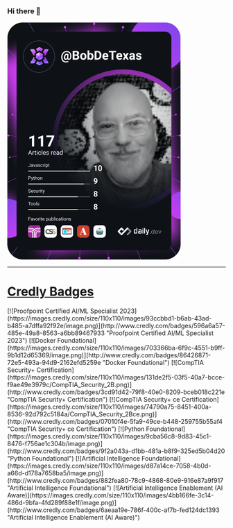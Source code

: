 ### Hi there 👋

<!--
**bobrecio/bobrecio** is a ✨ _special_ ✨ repository because its `README.md` (this file) appears on your GitHub profile.

Here are some ideas to get you started:

- 🔭 I’m currently working on ...
- 🌱 I’m currently learning ...
- 👯 I’m looking to collaborate on ...
- 🤔 I’m looking for help with ...
- 💬 Ask me about ...
- 📫 How to reach me: ...
- 😄 Pronouns: ...
- ⚡ Fun fact: ...
-->
<!--<a href="https://app.daily.dev/BobDeTexas"><img src="https://api.daily.dev/devcards/d6e3c60134c945c480a0c58105a06382.png?r=c8h" width="400" alt="Bob Recio's Dev Card"/></a>-->
<a href="https://app.daily.dev"><img src="https://github.com/bobrecio/bobrecio/blob/main/devcard.svg" width="400" alt="Bob Recio's Dev Card"/></a>
<hr>
<h1><a href="https://www.credly.com/users/bob-recio" title="link to my profile" tartget="_blank">Credly Badges</a></h1>
<!--START_SECTION:badges-->
[![Proofpoint Certified AI/ML Specialist 2023](https://images.credly.com/size/110x110/images/93ccbbd1-b6ab-43ad-b485-a7dffa92f92e/image.png)](http://www.credly.com/badges/596a6a57-485e-49a8-8563-a6bb89467933 "Proofpoint Certified AI/ML Specialist 2023")
[![Docker Foundational](https://images.credly.com/size/110x110/images/703366ba-6f9c-4551-b9ff-9b1d12d65369/image.png)](http://www.credly.com/badges/86426871-72e5-493a-94d9-2162efd5259e "Docker Foundational")
[![CompTIA Security+ Certification](https://images.credly.com/size/110x110/images/131de2f5-03f5-40a7-bcce-f9ae49e3979c/CompTIA_Security_2B.png)](http://www.credly.com/badges/3cd91d42-79f8-40e0-8209-bceb018c221e "CompTIA Security+ Certification")
[![CompTIA Security+ ce Certification](https://images.credly.com/size/110x110/images/74790a75-8451-400a-8536-92d792c5184a/CompTIA_Security_2Bce.png)](http://www.credly.com/badges/07010f4e-5fa9-49ce-b448-259755b55af4 "CompTIA Security+ ce Certification")
[![Python Foundational](https://images.credly.com/size/110x110/images/9cba56c8-9d83-45c1-8476-f756ae1c304b/image.png)](http://www.credly.com/badges/9f2a043a-d1bb-481a-b8f9-325ed5b04d20 "Python Foundational")
[![Artificial Intelligence Foundational](https://images.credly.com/size/110x110/images/d87a14ce-7058-4b0d-a66d-d178a7658ba5/image.png)](http://www.credly.com/badges/882fea80-78c9-4868-80e9-916e87a9f917 "Artificial Intelligence Foundational")
[![Artificial Intelligence Enablement (AI Aware)](https://images.credly.com/size/110x110/images/4bb166fe-3c14-486d-9bfa-4fd289f88e1f/image.png)](http://www.credly.com/badges/6aeaa19e-786f-400c-af7b-fed124dc1393 "Artificial Intelligence Enablement (AI Aware)")
<!--END_SECTION:badges-->
